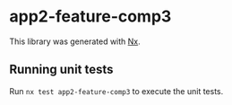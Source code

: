 # app2-feature-comp3

This library was generated with [Nx](https://nx.dev).

## Running unit tests

Run `nx test app2-feature-comp3` to execute the unit tests.
